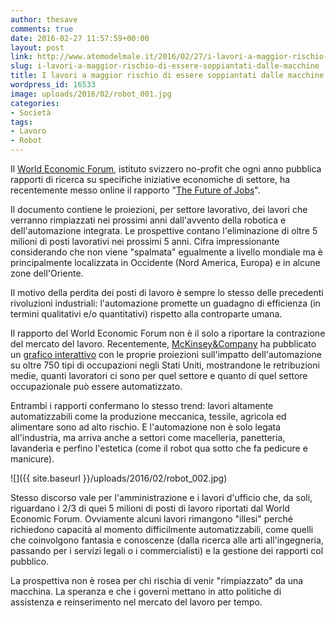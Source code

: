 ```yaml
---
author: thesave
comments: true
date: 2016-02-27 11:57:59+00:00
layout: post
link: http://www.atomodelmale.it/2016/02/27/i-lavori-a-maggior-rischio-di-essere-soppiantati-dalle-macchine/
slug: i-lavori-a-maggior-rischio-di-essere-soppiantati-dalle-macchine
title: I lavori a maggior rischio di essere soppiantati dalle macchine
wordpress_id: 16533
image: uploads/2016/02/robot_001.jpg
categories:
- Società
tags:
- Lavoro
- Robot
---
```


Il [World Economic Forum](http://www.weforum.org/), istituto svizzero no-profit che ogni anno pubblica rapporti di ricerca su specifiche iniziative economiche di settore, ha recentemente messo online il rapporto "[The Future of Jobs](http://www3.weforum.org/docs/Media/WEF_Future_of_Jobs_embargoed.pdf)".

Il documento contiene le proiezioni, per settore lavorativo, dei lavori che verranno rimpiazzati nei prossimi anni dall'avvento della robotica e dell'automazione integrata. Le prospettive contano l'eliminazione di oltre 5 milioni di posti lavorativi nei prossimi 5 anni. Cifra impressionante considerando che non viene "spalmata" egualmente a livello mondiale ma è principalmente localizzata in Occidente (Nord America, Europa) e in alcune zone dell'Oriente.

Il motivo della perdita dei posti di lavoro è sempre lo stesso delle precedenti rivoluzioni industriali: l'automazione promette un guadagno di efficienza (in termini qualitativi e/o quantitativi) rispetto alla controparte umana.

Il rapporto del World Economic Forum non è il solo a riportare la contrazione del mercato del lavoro. Recentemente, [McKinsey&Company](http://www.mckinsey.com/) ha pubblicato un [grafico interattivo](https://public.tableau.com/profile/mckinsey.analytics#!/vizhome/AutomationandUSjobs/Technicalpotentialforautomation) con le proprie proiezioni sull'impatto dell'automazione su oltre 750 tipi di occupazioni negli Stati Uniti, mostrandone le retribuzioni medie, quanti lavoratori ci sono per quel settore e quanto di quel settore occupazionale può essere automatizzato.

Entrambi i rapporti confermano lo stesso trend: lavori altamente automatizzabili come la produzione meccanica, tessile, agricola ed alimentare sono ad alto rischio. E l'automazione non è solo legata all'industria, ma arriva anche a settori come macelleria, panetteria, lavanderia e perfino l'estetica (come il robot qua sotto che fa pedicure e manicure).

![]({{ site.baseurl }}/uploads/2016/02/robot_002.jpg)

Stesso discorso vale per l'amministrazione e i lavori d'ufficio che, da soli, riguardano i 2/3 di quei 5 milioni di posti di lavoro riportati dal World Economic Forum. Ovviamente alcuni lavori rimangono "illesi" perché richiedono capacità al momento difficilmente automatizzabili, come quelli che coinvolgono fantasia e conoscenze (dalla ricerca alle arti all'ingegneria, passando per i servizi legali o i commercialisti) e la gestione dei rapporti col pubblico.

La prospettiva non è rosea per chi rischia di venir "rimpiazzato" da una macchina. La speranza e che i governi mettano in atto politiche di assistenza e reinserimento nel mercato del lavoro per tempo.
